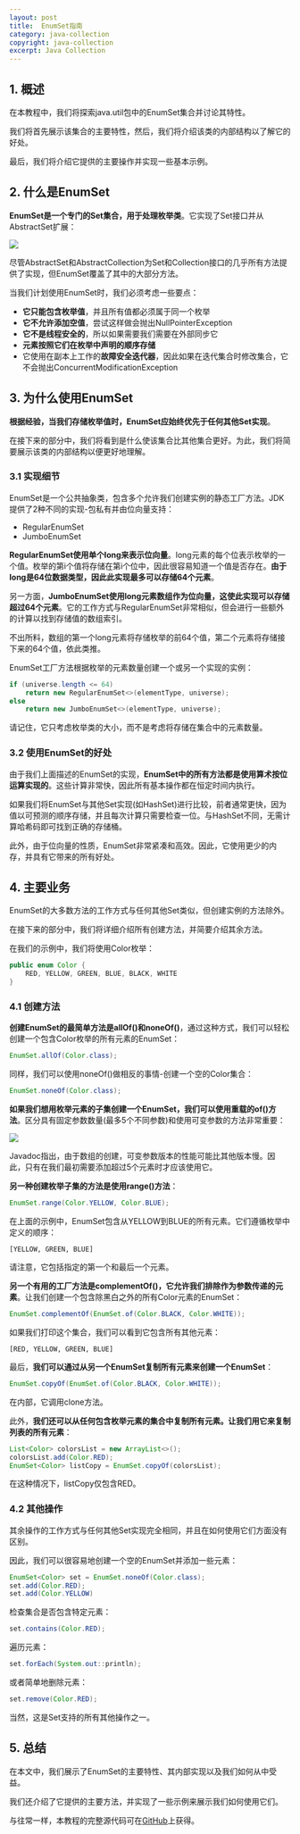 ```yaml
---
layout: post
title:  EnumSet指南
category: java-collection
copyright: java-collection
excerpt: Java Collection
---
```


## 1. 概述

在本教程中，我们将探索java.util包中的EnumSet集合并讨论其特性。

我们将首先展示该集合的主要特性，然后，我们将介绍该类的内部结构以了解它的好处。

最后，我们将介绍它提供的主要操作并实现一些基本示例。

## 2. 什么是EnumSet

**EnumSet是一个专门的Set集合，用于处理枚举类**。它实现了Set接口并从AbstractSet扩展：

![](/assets/images/2023/javacollection/javaenumset01.png)

尽管AbstractSet和AbstractCollection为Set和Collection接口的几乎所有方法提供了实现，但EnumSet覆盖了其中的大部分方法。

当我们计划使用EnumSet时，我们必须考虑一些要点：

-   **它只能包含枚举值**，并且所有值都必须属于同一个枚举
-   **它不允许添加空值**，尝试这样做会抛出NullPointerException
-   **它不是线程安全的**，所以如果需要我们需要在外部同步它
-   **元素按照它们在枚举中声明的顺序存储**
-   它使用在副本上工作的**故障安全迭代器**，因此如果在迭代集合时修改集合，它不会抛出ConcurrentModificationException

## 3. 为什么使用EnumSet

**根据经验，当我们存储枚举值时，EnumSet应始终优先于任何其他Set实现**。

在接下来的部分中，我们将看到是什么使该集合比其他集合更好。为此，我们将简要展示该类的内部结构以便更好地理解。

### 3.1 实现细节

EnumSet是一个公共抽象类，包含多个允许我们创建实例的静态工厂方法。JDK提供了2种不同的实现-包私有并由位向量支持：

-   RegularEnumSet
-   JumboEnumSet

**RegularEnumSet使用单个long来表示位向量**。long元素的每个位表示枚举的一个值。枚举的第i个值将存储在第i个位中，因此很容易知道一个值是否存在。**由于long是64位数据类型，因此此实现最多可以存储64个元素**。

另一方面，**JumboEnumSet使用long元素数组作为位向量，这使此实现可以存储超过64个元素**。它的工作方式与RegularEnumSet非常相似，但会进行一些额外的计算以找到存储值的数组索引。

不出所料，数组的第一个long元素将存储枚举的前64个值，第二个元素将存储接下来的64个值，依此类推。

EnumSet工厂方法根据枚举的元素数量创建一个或另一个实现的实例：

```java
if (universe.length <= 64)
    return new RegularEnumSet<>(elementType, universe);
else
    return new JumboEnumSet<>(elementType, universe);
```

请记住，它只考虑枚举类的大小，而不是考虑将存储在集合中的元素数量。

### 3.2 使用EnumSet的好处

由于我们上面描述的EnumSet的实现，**EnumSet中的所有方法都是使用算术按位运算实现的**。这些计算非常快，因此所有基本操作都在恒定时间内执行。

如果我们将EnumSet与其他Set实现(如HashSet)进行比较，前者通常更快，因为值以可预测的顺序存储，并且每次计算只需要检查一位。与HashSet不同，无需计算哈希码即可找到正确的存储桶。

此外，由于位向量的性质，EnumSet非常紧凑和高效。因此，它使用更少的内存，并具有它带来的所有好处。

## 4. 主要业务

EnumSet的大多数方法的工作方式与任何其他Set类似，但创建实例的方法除外。

在接下来的部分中，我们将详细介绍所有创建方法，并简要介绍其余方法。

在我们的示例中，我们将使用Color枚举：

```java
public enum Color {
    RED, YELLOW, GREEN, BLUE, BLACK, WHITE
}
```

### 4.1 创建方法

**创建EnumSet的最简单方法是allOf()和noneOf()**，通过这种方式，我们可以轻松创建一个包含Color枚举的所有元素的EnumSet：

```java
EnumSet.allOf(Color.class);
```

同样，我们可以使用noneOf()做相反的事情-创建一个空的Color集合：

```java
EnumSet.noneOf(Color.class);
```

**如果我们想用枚举元素的子集创建一个EnumSet，我们可以使用重载的of()方法**。区分具有固定参数数量(最多5个不同参数)和使用可变参数的方法非常重要：

![](/assets/images/2023/javacollection/javaenumset02.png)

Javadoc指出，由于数组的创建，可变参数版本的性能可能比其他版本慢。因此，只有在我们最初需要添加超过5个元素时才应该使用它。

**另一种创建枚举子集的方法是使用range()方法**：

```java
EnumSet.range(Color.YELLOW, Color.BLUE);
```

在上面的示例中，EnumSet包含从YELLOW到BLUE的所有元素。它们遵循枚举中定义的顺序：

```text
[YELLOW, GREEN, BLUE]
```

请注意，它包括指定的第一个和最后一个元素。

**另一个有用的工厂方法是complementOf()，它允许我们排除作为参数传递的元素**。让我们创建一个包含除黑白之外的所有Color元素的EnumSet：

```java
EnumSet.complementOf(EnumSet.of(Color.BLACK, Color.WHITE));
```

如果我们打印这个集合，我们可以看到它包含所有其他元素：

```text
[RED, YELLOW, GREEN, BLUE]
```

最后，**我们可以通过从另一个EnumSet复制所有元素来创建一个EnumSet**：

```java
EnumSet.copyOf(EnumSet.of(Color.BLACK, Color.WHITE));
```

在内部，它调用clone方法。

此外，**我们还可以从任何包含枚举元素的集合中复制所有元素。让我们用它来复制列表的所有元素**：

```java
List<Color> colorsList = new ArrayList<>();
colorsList.add(Color.RED);
EnumSet<Color> listCopy = EnumSet.copyOf(colorsList);
```

在这种情况下，listCopy仅包含RED。

### 4.2 其他操作

其余操作的工作方式与任何其他Set实现完全相同，并且在如何使用它们方面没有区别。

因此，我们可以很容易地创建一个空的EnumSet并添加一些元素：

```java
EnumSet<Color> set = EnumSet.noneOf(Color.class);
set.add(Color.RED);
set.add(Color.YELLOW)
```

检查集合是否包含特定元素：

```java
set.contains(Color.RED);
```

遍历元素：

```java
set.forEach(System.out::println);
```

或者简单地删除元素：

```java
set.remove(Color.RED);
```

当然，这是Set支持的所有其他操作之一。

## 5. 总结

在本文中，我们展示了EnumSet的主要特性、其内部实现以及我们如何从中受益。

我们还介绍了它提供的主要方法，并实现了一些示例来展示我们如何使用它们。

与往常一样，本教程的完整源代码可在[GitHub](https://github.com/tuyucheng7/taketoday-tutorial4j/tree/master/java-core-modules/java-collections-set-1)上获得。